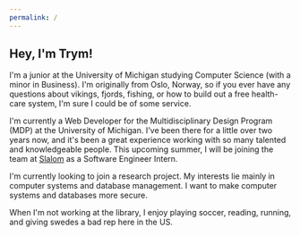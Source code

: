 ```yaml
---
permalink: /
---
```

## Hey, I'm Trym!
I'm a junior at the University of Michigan studying Computer Science (with a minor in Business). I'm originally from Oslo, Norway, so if you ever have any questions about vikings, fjords, fishing, or how to build out a free health-care system, I'm sure I could be of some service.

I'm currently a Web Developer for the Multidisciplinary Design Program (MDP) at the University of Michigan. I've been there for a little over two years now, and it's been a great experience working with so many talented and knowledgeable people. This upcoming summer, I will be joining the team at [Slalom](https://www.slalom.com/) as a Software Engineer Intern. 

I'm currently looking to join a research project. My interests lie mainly in computer systems and database management. I want to make computer systems and databases more secure.

When I'm not working at the library, I enjoy playing soccer, reading, running, and giving swedes a bad rep here in the US.

<!-- and raising awareness to unbeknownst americans on all the ways in which Norway is clearly better than Sweden. -->

<!-- #whosgonnacarrytheboats -->

<!-- or hodling for dear life. -->

<!-- layout: page
title: "Experience"
permalink: /experience/ -->

